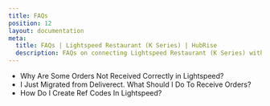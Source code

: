 ```yaml
---
title: FAQs
position: 12
layout: documentation
meta:
  title: FAQs | Lightspeed Restaurant (K Series) | HubRise
  description: FAQs on connecting Lightspeed Restaurant (K Series) with HubRise for your EPOS to work with other apps as a cohesive whole. Connect apps and synchronise your data.
---
```


- <Link to="/apps/ikentoo-lightspeed/faqs/troubleshooting-failed-orders/">Why Are Some Orders Not Received Correctly in Lightspeed?</Link>
- <Link to="/apps/ikentoo-lightspeed/faqs/migrating-from-deliverect/">I Just Migrated from Deliverect. What Should I Do To Receive Orders?</Link>
- <Link to="/apps/ikentoo-lightspeed/faqs/create-ref-codes/">How Do I Create Ref Codes In Lightspeed?</Link>
